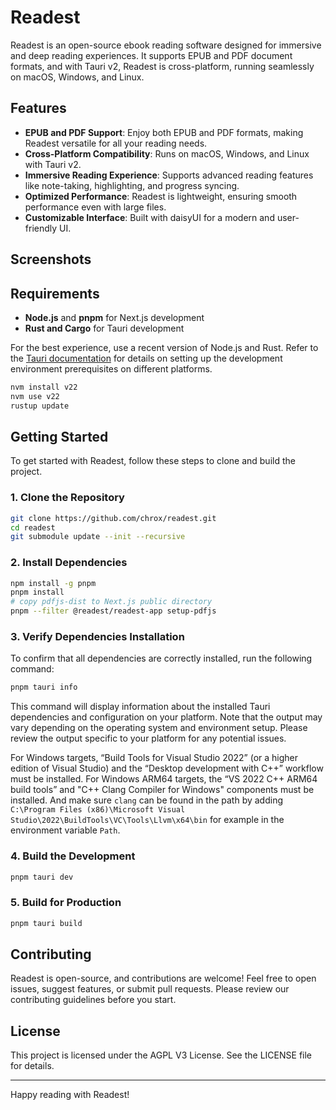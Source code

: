 # Readest

Readest is an open-source ebook reading software designed for immersive and deep reading experiences. It supports EPUB and PDF document formats, and with Tauri v2, Readest is cross-platform, running seamlessly on macOS, Windows, and Linux.

## Features

- **EPUB and PDF Support**: Enjoy both EPUB and PDF formats, making Readest versatile for all your reading needs.
- **Cross-Platform Compatibility**: Runs on macOS, Windows, and Linux with Tauri v2.
- **Immersive Reading Experience**: Supports advanced reading features like note-taking, highlighting, and progress syncing.
- **Optimized Performance**: Readest is lightweight, ensuring smooth performance even with large files.
- **Customizable Interface**: Built with daisyUI for a modern and user-friendly UI.

## Screenshots

## Requirements

- **Node.js** and **pnpm** for Next.js development
- **Rust and Cargo** for Tauri development

For the best experience, use a recent version of Node.js and Rust. Refer to the [Tauri documentation](https://v2.tauri.app/start/prerequisites/) for details on setting up the development environment prerequisites on different platforms.

```bash
nvm install v22
nvm use v22
rustup update
```

## Getting Started

To get started with Readest, follow these steps to clone and build the project.

### 1. Clone the Repository

```bash
git clone https://github.com/chrox/readest.git
cd readest
git submodule update --init --recursive
```

### 2. Install Dependencies

```bash
npm install -g pnpm
pnpm install
# copy pdfjs-dist to Next.js public directory
pnpm --filter @readest/readest-app setup-pdfjs
```

### 3. Verify Dependencies Installation

To confirm that all dependencies are correctly installed, run the following command:

```bash
pnpm tauri info
```

This command will display information about the installed Tauri dependencies and configuration on your platform. Note that the output may vary depending on the operating system and environment setup. Please review the output specific to your platform for any potential issues.

For Windows targets, “Build Tools for Visual Studio 2022” (or a higher edition of Visual Studio) and the “Desktop development with C++” workflow must be installed. For Windows ARM64 targets, the “VS 2022 C++ ARM64 build tools” and "C++ Clang Compiler for Windows" components must be installed. And make sure `clang` can be found in the path by adding `C:\Program Files (x86)\Microsoft Visual Studio\2022\BuildTools\VC\Tools\Llvm\x64\bin` for example in the environment variable `Path`.

### 4. Build the Development

```bash
pnpm tauri dev
```

### 5. Build for Production

```bash
pnpm tauri build
```

## Contributing

Readest is open-source, and contributions are welcome! Feel free to open issues, suggest features, or submit pull requests. Please review our contributing guidelines before you start.

## License

This project is licensed under the AGPL V3 License. See the LICENSE file for details.

---

Happy reading with Readest!
